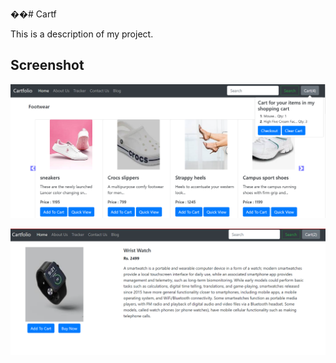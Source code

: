 ��#   C a r t f   

This is a description of my project.

## Screenshot

![Home Page](https://github.com/rishikathakur18/Cartf/blob/main/media/shop/images/c1.png)

![Product View Page](https://github.com/rishikathakur18/Cartf/blob/main/media/shop/images/c2.png)




